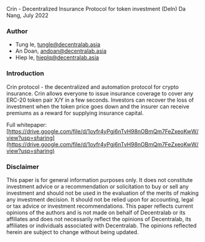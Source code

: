 Crin - Decentralized Insurance Protocol for token investment (DeIn)
Da Nang, July 2022

### Author
- Tung le, tungle@decentralab.asia
- An Doan, andoan@decentralab.asia
- Hiep le, hieplq@decentralab.asia

### Introduction

Crin protocol - the decentralized and automation protocol for crypto insurance. Crin allows everyone to issue insurance coverage to cover any ERC-20 token pair X/Y in a few seconds. Investors can recover the loss of investment when the token price goes down and the insurer can receive premiums as a reward for supplying insurance capital.

Full whitepaper: [https://drive.google.com/file/d/1oyfr4yPgj6nTvH98nOBmQm7FeZxeoKwW/view?usp=sharing](https://drive.google.com/file/d/1oyfr4yPgj6nTvH98nOBmQm7FeZxeoKwW/view?usp=sharing)

### Disclaimer
This paper is for general information purposes only. It does not constitute investment advice or a recommendation or solicitation to buy or sell any investment and should not be used in the evaluation of the merits of making any investment decision. It should not be relied upon for accounting, legal or tax advice or investment recommendations. This paper reflects current opinions of the authors and is not made on behalf of Decentralab or its affiliates and does not necessarily reflect the opinions of Decentralab, its affiliates or individuals associated with Decentralab. The opinions reflected herein are subject to change without being updated.
